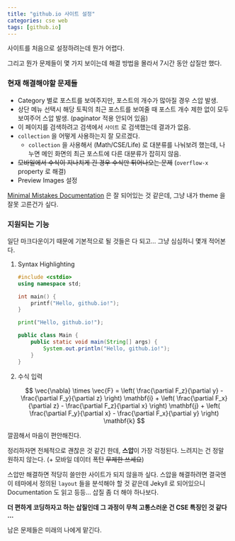 ```yaml
---
title: "github.io 사이트 설정"
categories: cse web
tags: [github.io]
---
```


사이트를 처음으로 설정하려는데 뭔가 어렵다.

그리고 뭔가 문제들이 몇 가지 보이는데 해결 방법을 몰라서 7시간 동안 삽질만 했다.

### 현재 해결해야할 문제들

- Category 별로 포스트를 보여주지만, 포스트의 개수가 많아질 경우 스압 발생.
- 상단 메뉴 선택시 해당 토픽의 최근 포스트를 보여줄 때 포스트 개수 제한 없이 모두 보여주어 스압 발생. (paginator 적용 안되어 있음)
- 이 페이지를 검색하려고 검색에서 `사이트` 로 검색했는데 결과가 없음.
- `collection` 을 어떻게 사용하는지 잘 모르겠다.
   - `collection` 을 사용해서 (Math/CSE/Life) 로 대분류를 나눠보려 했는데, 나누면 메인 화면의 최근 포스트에 다른 대분류가 잡히지 않음.
- ~~모바일에서 수식이 지나치게 긴 경우 수식만 튀어나오는 문제~~ (`overflow-x` property 로 해결)
- Preview Images 설정

[Minimal Mistakes Documentation](https://mmistakes.github.io/minimal-mistakes/docs/quick-start-guide/) 은 잘 되어있는 것 같은데, 그냥 내가 theme 을 잘못 고른건가 싶다.

### 지원되는 기능

일단 마크다운이기 때문에 기본적으로 될 것들은 다 되고... 그냥 심심하니 몇개 적어본다.

1. Syntax Highlighting

    ```c++
    #include <cstdio>
    using namespace std;

    int main() {
        printf("Hello, github.io!");
    }
    ```

    ```python
    print("Hello, github.io!");
    ```

    ```java
    public class Main {
        public static void main(String[] args) {
            System.out.println("Hello, github.io!");
        }
    }
    ```

2. 수식 입력

    $$
    \vec{\nabla} \times \vec{F} =
            \left( \frac{\partial F_z}{\partial y} - \frac{\partial F_y}{\partial z} \right) \mathbf{i}
            + \left( \frac{\partial F_x}{\partial z} - \frac{\partial F_z}{\partial x} \right) \mathbf{j}
            + \left( \frac{\partial F_y}{\partial x} - \frac{\partial F_x}{\partial y} \right) \mathbf{k} 
    $$

깔끔해서 마음이 편안해진다.

정리하자면 전체적으로 괜찮은 것 같긴 한데, **스압**이 가장 걱정된다. 느려지는 건 정말 원하지 않는다. (+ 모바일 데이터 폭탄 ~~무제한 쓰세요~~)

스압만 해결하면 적당히 쓸만한 사이트가 되지 않을까 싶다. 스압을 해결하려면 결국엔 이 테마에서 정의된 `layout` 들을 분석해야 할 것 같은데 Jekyll 로 되어있으니 Documentation 도 읽고 등등... 삽질 좀 더 해야 하나보다.

**더 편하게 코딩하자고 하는 삽질인데 그 과정이 무척 고통스러운 건 CSE 특징인 것 같다 ...**

남은 문제들은 미래의 나에게 맡긴다.